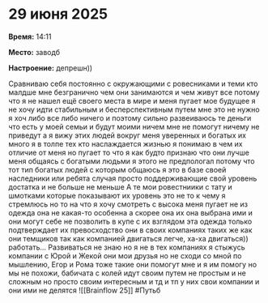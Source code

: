 # 29 июня 2025

**Время:**  14:11

**Место:**  заводб

**Настроение:** депрешн)) 

Сравниваю себя постоянно с окружающими с ровесниками и теми кто малдше мне безгранично чем они занимаются и чем живут все потому что я не нашел ещё своего места в мире и меня пугает мое будущее я не хочу идти стабильным и бесперспективным путем мне это не нужно я хоч либо все либо ничего и поэтому сильно развеиваюсь те деньги что есть у моей семьи и будут моими ничем мне не помогут ничему не приведут а я вижу этих людей вокруг меня уверенных и богатых их много я в толпе тех кто наслаждается жизнью я понимаю в чем их отличие от меня но пугает то что я как будто признаю что они лучше меня общаясь с богатыми людьми я этого не предпологал потому что тот тип богатых людей с которым общаюсь я это в базе своей наследники или ребята случая просто поддерживающие свой уровень достатка и не больше не меньше 
А те мои ровестниики с тату и шмотками которые показывают их уровень это не то к чему я стремлюсь но то на что я хочу смотреть с высока меня пугает не из одежда она не какая-то особенна а скорее она их она выбрана ими и они могут себе не позволить в купе с их взглядом эта одежда только подтверждает их превосходство они в своих компаниях таких же как они темщиков так как компанией двигаться легче, ха-ха двигаться)) работать... Развиваться не знаю но я не в тех компаниях я стыжусь компании с Юрой и Жекой они мои друзья но не сходи со мной по мышлению, Егор и Рома тоже такие они помогут мне и я им помогу но мы не похожи, бабичата с колей идут своим путем не простым и не сложным но просто своим интересным и тд и тп у них свои компании и они ими не делятся
![[Brainflow 25]]
#Путьб